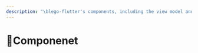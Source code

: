 ```yaml
---
description: "\blego-flutter's components, including the view model and loading components, are designed to occupy only a part of the screen, unlike pages designed to take up the whole screen."
---
```


# Componenet

